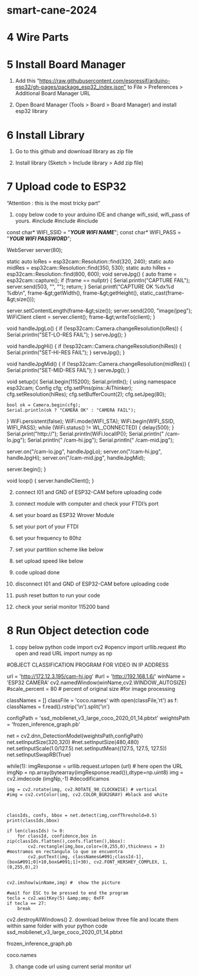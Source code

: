 # smart-cane-2024

# 4 Wire Parts

# 5 Install Board Manager
1. Add this “https://raw.githubusercontent.com/espressif/arduino-esp32/gh-pages/package_esp32_index.json” to File > Preferences > Additional Board Manager URL

2. Open Board Manager (Tools > Board > Board Manager) and install esp32 library

# 6 Install Library
1. Go to this github and download library as zip file

2. Install library (Sketch > Include library > Add zip file)

# 7 Upload code to ESP32
“Attention : this is the most tricky part“
1. copy below code to your arduino IDE and change wifi_ssid, wifi_pass of yours.
#include 
#include 
#include 
 
const char* WIFI_SSID = "<strong><em>YOUR WIFI NAME</em></strong>";
const char* WIFI_PASS = "<strong><em>YOUR WIFI PASSWORD</em></strong>";
 
WebServer server(80);
 
 
static auto loRes = esp32cam::Resolution::find(320, 240);
static auto midRes = esp32cam::Resolution::find(350, 530);
static auto hiRes = esp32cam::Resolution::find(800, 600);
void serveJpg()
{
  auto frame = esp32cam::capture();
  if (frame == nullptr) {
    Serial.println("CAPTURE FAIL");
    server.send(503, "", "");
    return;
  }
  Serial.printf("CAPTURE OK %dx%d %db\n", frame-&amp;gt;getWidth(), frame-&amp;gt;getHeight(),
                static_cast(frame-&amp;gt;size()));
 
  server.setContentLength(frame-&amp;gt;size());
  server.send(200, "image/jpeg");
  WiFiClient client = server.client();
  frame-&amp;gt;writeTo(client);
}
 
void handleJpgLo()
{
  if (!esp32cam::Camera.changeResolution(loRes)) {
    Serial.println("SET-LO-RES FAIL");
  }
  serveJpg();
}
 
void handleJpgHi()
{
  if (!esp32cam::Camera.changeResolution(hiRes)) {
    Serial.println("SET-HI-RES FAIL");
  }
  serveJpg();
}
 
void handleJpgMid()
{
  if (!esp32cam::Camera.changeResolution(midRes)) {
    Serial.println("SET-MID-RES FAIL");
  }
  serveJpg();
}
 
 
void  setup(){
  Serial.begin(115200);
  Serial.println();
  {
    using namespace esp32cam;
    Config cfg;
    cfg.setPins(pins::AiThinker);
    cfg.setResolution(hiRes);
    cfg.setBufferCount(2);
    cfg.setJpeg(80);
 
    bool ok = Camera.begin(cfg);
    Serial.println(ok ? "CAMERA OK" : "CAMERA FAIL");
  }
  WiFi.persistent(false);
  WiFi.mode(WIFI_STA);
  WiFi.begin(WIFI_SSID, WIFI_PASS);
  while (WiFi.status() != WL_CONNECTED) {
    delay(500);
  }
  Serial.print("http://");
  Serial.println(WiFi.localIP());
  Serial.println("  /cam-lo.jpg");
  Serial.println("  /cam-hi.jpg");
  Serial.println("  /cam-mid.jpg");
 
  server.on("/cam-lo.jpg", handleJpgLo);
  server.on("/cam-hi.jpg", handleJpgHi);
  server.on("/cam-mid.jpg", handleJpgMid);
 
  server.begin();
}
 
void loop()
{
  server.handleClient();
}
 
2. connect I01 and GND of ESP32-CAM before uploading code

3. connect module with computer and check your FTDI’s port

4. set your board as ESP32 Wrover Module

5. set your port of your FTDI

6. set your frequency to 80hz

7. set your partition scheme like below

8. set upload speed like below

9. code upload done

10. disconnect I01 and GND of ESP32-CAM before uploading code

11. push reset button to run your code

12. check your serial monitor 115200 band

# 8 Run Object detection code
1. copy below python code
import cv2 #opencv
import urllib.request #to open and read URL
import numpy as np
 
#OBJECT CLASSIFICATION PROGRAM FOR VIDEO IN IP ADDRESS
 
url = 'http://172.12.3.195/cam-hi.jpg'
#url = 'http://192.168.1.6/'
winName = 'ESP32 CAMERA'
cv2.namedWindow(winName,cv2.WINDOW_AUTOSIZE)
#scale_percent = 80 # percent of original size    #for image processing
 
classNames = &#091;]
classFile = 'coco.names'
with open(classFile,'rt') as f:
    classNames = f.read().rstrip('\n').split('\n')
 
configPath = 'ssd_mobilenet_v3_large_coco_2020_01_14.pbtxt'
weightsPath = 'frozen_inference_graph.pb'
 
net = cv2.dnn_DetectionModel(weightsPath,configPath)
net.setInputSize(320,320)
#net.setInputSize(480,480)
net.setInputScale(1.0/127.5)
net.setInputMean((127.5, 127.5, 127.5))
net.setInputSwapRB(True)
 
while(1):
    imgResponse = urllib.request.urlopen (url) # here open the URL
    imgNp = np.array(bytearray(imgResponse.read()),dtype=np.uint8)
    img = cv2.imdecode (imgNp,-1) #decodificamos
 
    img = cv2.rotate(img, cv2.ROTATE_90_CLOCKWISE) # vertical
    #img = cv2.cvtColor(img, cv2.COLOR_BGR2GRAY) #black and white
 
    
 
    classIds, confs, bbox = net.detect(img,confThreshold=0.5)
    print(classIds,bbox)
 
    if len(classIds) != 0:
        for classId, confidence,box in zip(classIds.flatten(),confs.flatten(),bbox):
            cv2.rectangle(img,box,color=(0,255,0),thickness = 3) #mostramos en rectangulo lo que se encuentra
            cv2.putText(img, classNames&#091;classId-1], (box&#091;0]+10,box&#091;1]+30), cv2.FONT_HERSHEY_COMPLEX, 1, (0,255,0),2)
 
 
    cv2.imshow(winName,img) #  show the picture
 
    #wait for ESC to be pressed to end the program
    tecla = cv2.waitKey(5) &amp;amp; 0xFF
    if tecla == 27:
        break
cv2.destroyAllWindows()
2. download below three file and locate them within same folder with your python code
ssd_mobilenet_v3_large_coco_2020_01_14.pbtxt

frozen_inference_graph.pb

coco.names


3. change code url using current serial monitor url
